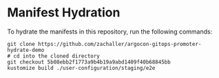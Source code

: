 # Manifest Hydration

To hydrate the manifests in this repository, run the following commands:

```shell
git clone https://github.com/zachaller/argocon-gitops-promoter-hydrate-demo
# cd into the cloned directory
git checkout 5b08ebb2f1773a9b4b19a9abd1409f40b68845bb
kustomize build ./user-configuration/staging/e2e
```
